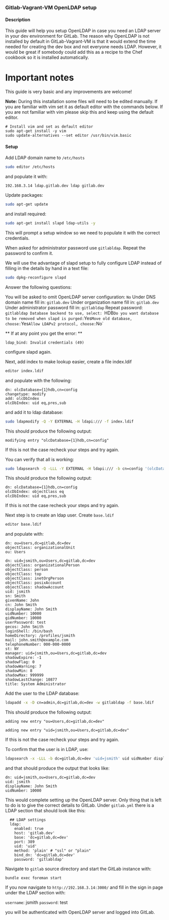 ### Gitlab-Vagrant-VM OpenLDAP setup

#### Description

This guide will help you setup OpenLDAP in case you need an LDAP server in your dev environment for GitLab.
The reason why OpenLDAP is not installed by default in GitLab-Vagrant-VM is that it would extend the time needed for creating the dev box and not everyone needs LDAP.
However, it would be great if somebody could add this as a recipe to the Chef cookbook so it is installed automatically.

# Important notes

This guide is very basic and any improvements are welcome!

**Note:**
During this installation some files will need to be edited manually.
If you are familiar with vim set it as default editor with the commands below.
If you are not familiar with vim please skip this and keep using the default editor.

    # Install vim and set as default editor
    sudo apt-get install -y vim
    sudo update-alternatives --set editor /usr/bin/vim.basic

#### Setup

Add LDAP domain name to `/etc/hosts`

```bash
sudo editor /etc/hosts
```

and populate it with:

```
192.168.3.14 ldap.gitlab.dev ldap gitlab.dev
```


Update packages:

```bash
sudo apt-get update
```

and install required:

```bash
sudo apt-get install slapd ldap-utils -y
```

This will prompt a setup window so we need to populate it with the correct credentials.

When asked for administrator password use `gitlabldap`.
Repeat the password to confirm it.

We will use the advantage of slapd setup to fully configure LDAP instead of filling in the details by hand in a text file:

```bash
sudo dpkg-reconfigure slapd
```
Answer the following questions:

You will be asked to omit OpenLDAP server configuration: `No`
Under DNS domain name fill in: `gitlab.dev`
Under organization name fill in: `gitlab.dev`
Under administrator password fill in: `gitlabldap`
Repeat password: `gitlabldap
Database backend to use, select: `HDB`
Do you want database to be removed when slapd is purged: `Yes`
Move old database, choose: `Yes`
Allow LDAPv2 protocol, choose: `No`

** If at any point you get the error: **

```
ldap_bind: Invalid credentials (49)
```

configure slapd again.

Next, add index to make lookup easier, create a file index.ldif

```bash
editor index.ldif
```

and populate with the following:

```
dn: olcDatabase={1}hdb,cn=config
changetype: modify
add: olcDbIndex
olcDbIndex: uid eq,pres,sub
```

and add it to ldap database:

```bash
sudo ldapmodify -Q -Y EXTERNAL -H ldapi:/// -f index.ldif
```

This should produce the following output:

```
modifying entry "olcDatabase={1}hdb,cn=config"
```
If this is not the case recheck your steps and try again.

You can verify that all is working:

```bash
sudo ldapsearch -Q -LLL -Y EXTERNAL -H ldapi:/// -b cn=config '(olcDatabase={1}hdb)' olcDbIndex
```
This should produce the following output:

```
dn: olcDatabase={1}hdb,cn=config
olcDbIndex: objectClass eq
olcDbIndex: uid eq,pres,sub
```
If this is not the case recheck your steps and try again.

Next step is to create an ldap user. 
Create `base.ldif` 

```bash
editor base.ldif
```

and populate with:

```
dn: ou=Users,dc=gitlab,dc=dev
objectClass: organizationalUnit
ou: Users

dn: uid=jsmith,ou=Users,dc=gitlab,dc=dev
objectClass: organizationalPerson
objectClass: person
objectClass: top
objectClass: inetOrgPerson
objectClass: posixAccount
objectClass: shadowAccount
uid: jsmith
sn: Smith
givenName: John
cn: John Smith
displayName: John Smith
uidNumber: 10000
gidNumber: 10000
userPassword: test
gecos: John Smith
loginShell: /bin/bash
homeDirectory: /profiles/jsmith
mail: john.smith@example.com
telephoneNumber: 000-000-0000
st: NY
manager: uid=jsmith,ou=Users,dc=gitlab,dc=dev
shadowExpire: -1
shadowFlag: 0
shadowWarning: 7
shadowMin: 8
shadowMax: 999999
shadowLastChange: 10877
title: System Administrator
```

Add the user to the LDAP database:

```bash
ldapadd -x -D cn=admin,dc=gitlab,dc=dev -w gitlabldap -f base.ldif
```

This should produce the following output:

```
adding new entry "ou=Users,dc=gitlab,dc=dev"

adding new entry "uid=jsmith,ou=Users,dc=gitlab,dc=dev"
```
If this is not the case recheck your steps and try again.

To confirm that the user is in LDAP, use:

```bash
ldapsearch -x -LLL -b dc=gitlab,dc=dev 'uid=jsmith' uid uidNumber displayName
```
and that should produce the output that looks like:

```
dn: uid=jsmith,ou=Users,dc=gitlab,dc=dev
uid: jsmith
displayName: John Smith
uidNumber: 10000
```
This would complete setting up the OpenLDAP server. Only thing that is left to do is to give the correct details to GitLab.
Under `gitlab.yml` there is a LDAP section that should look like this:

```
  ## LDAP settings
  ldap:
    enabled: true
    host: 'gitlab.dev'
    base: 'dc=gitlab,dc=dev'
    port: 389
    uid: 'uid'
    method: 'plain' # "ssl" or "plain"
    bind_dn: 'dc=gitlab,dc=dev'
    password: 'gitlabldap'
```

Navigate to `gitlab` source directory and start the GitLab instance with:

```
bundle exec foreman start
```

If you now navigate to `http://192.168.3.14:3000/` and fill in the sign in page under the LDAP section with:

`username`: jsmith
`password`: test

you will be authenticated with OpenLDAP server and logged into GitLab.
